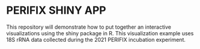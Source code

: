 # PERIFIX SHINY APP
This repository will demonstrate how to put together an interactive visualizations using the shiny package in R. This visualization example uses 18S rRNA data collected during the 2021 PERIFIX incubation experiment. 
